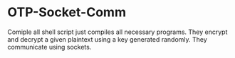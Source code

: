 # OTP-Socket-Comm

Comiple all shell script just compiles all necessary programs. They encrypt and decrypt a given plaintext using a key generated randomly. They communicate using sockets.
